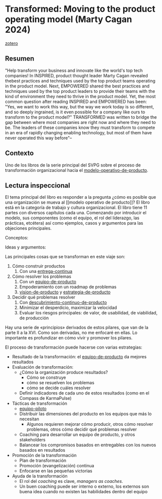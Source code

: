 # Transformed: Moving to the product operating model (Marty Cagan 2024)

[zotero](zotero://select/items/@cagan2024)

## Resumen

"Help transform your business and innovate like the world's top tech companies! In INSPIRED, product thought leader Marty Cagan revealed thebest practices and techniques used by the top product teams operating in the product model. Next, EMPOWERED shared the best practices and techniques used by the top product leaders to provide their teams with the kind of environment they need to thrive in the product model. Yet, the most common question after reading INSPIRED and EMPOWERED has been: "Yes, we want to work this way, but the way we work today is so different, and so deeply ingrained, is it even possible for a company like ours to transform to the product model?" TRANSFORMED was written to bridge the gap between where most companies are right now and where they need to be. The leaders of these companies know they must transform to compete in an era of rapidly changing enabling technology, but most of them have never operated this way before"–

## Contexto

Uno de los libros de la serie principal del SVPG sobre el proceso de transformación organizacional hacia el [modelo-operativo-de-producto](modelo-operativo-de-producto.md).

## Lectura inspeccional

<!--Según el título, prefacio, epígrafe, solapa-->El tema principal del libro es responder a la pregunta ¿cómo es posible que una organización se mueva al [[modelo operativo de producto]]? El libro está en la categoría de trabajo y cultura organizacional.

<!--Según la tabla de contenido, índices, apéndices-->El libro tiene 11 partes con diversos capítulos cada una. Comenzando por introducir el modelo, sus componentes (como el equipo, el rol del liderazgo, las prácticas, etcétera) así como ejemplos, casos y argumentos para las objeciones principales.

Conceptos:

Ideas y argumentos:

Las principales cosas que se transforman en este viaje son:

1. Cómo construir productos
   1. Con una [entrega-continua](entrega-continua.md)
1. Cómo resolver los problemas
   1. Con un [equipo-de-producto](equipo-de-producto.md)
   1. Empoderamiento con un roadmap de problemas
   1. [vision-de-producto](vision-de-producto.md) y [estrategia-de-producto](estrategia-de-producto.md)
1. Decidir qué problemas resolver
   1. Con [descubrimiento-continuo-de-producto](descubrimiento-continuo-de-producto.md)
   1. Minimizar el desperdicio, maximizar la velocidad
   1. Evaluar los riesgos principales: de valor, de usabilidad, de viabilidad, de producción

Hay una serie de «principios» derivados de estos pilares, que van de la parte II a la XVI. Como son derivadas, no me enfocaré en ellas. Lo importante es profundizar en cómo vivir y promover los pilares.

El proceso de transformación puede hacerse con varias estrategias:

* Resultado de la transformación: el [equipo-de-producto](equipo-de-producto.md) da mejores resultados
* Evaluación de transformación:
  * ¿Cómo la organización produce resultados?
    * Cómo se construye
    * cómo se resuelven los problemas
    * cómo se decide cuáles resolver
  * Definir indicadores de cada uno de estos resultados (como en el Compass de KarmaPulse)
* Tácticas de transformación
  * [equipo-piloto](equipo-piloto.md)
  * Distribuir las dimensiones del producto en los equipos que más lo necesitan
    * Algunos requieren mejorar cómo producir, otros cómo resolver problemas, otros cómo decidir qué problemas resolver
  * Coaching para desarrollar un equipo de producto, y otros stakeholders
  * Balancear los compromisos basados en entregables con los nuevos basados en resultados
* Promoción de la transformación
  * Plan de transformación
  * Promoción (evangelización) continua
  * Enfocarse en las pequeñas victorias
* Ayuda de la transformación
  * El rol del *coaching* es clave, *managers as coaches*.
  * Un buen coaching puede ser interno o externo, los externos son buena idea cuando no existen las habilidades dentro del equipo

<!--El libro me gustó / no me gustó porque-->

